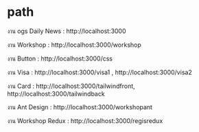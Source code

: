 # path
งาน ogs Daily News : http://localhost:3000

งาน Workshop : http://localhost:3000/workshop

งาน Button : http://localhost:3000/css

งาน Visa : http://localhost:3000/visa1 , http://localhost:3000/visa2

งาน Card : http://localhost:3000/tailwindfront, http://localhost:3000/tailwindback

งาน Ant Design : http://localhost:3000/workshopant

งาน Workshop Redux : http://localhost:3000/regisredux
